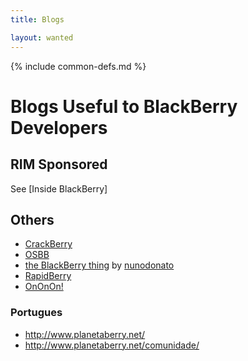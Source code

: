 ```yaml
---
title: Blogs

layout: wanted
---
```

{% include common-defs.md %}


# Blogs Useful to BlackBerry Developers

## RIM Sponsored

See [Inside BlackBerry]

## Others

* [CrackBerry](http://crackberry.com "CrackBerry .com")
* [OSBB](http://opensourcebb.com/ "Open Source BlackBerry")
* [the BlackBerry thing](http://thebbthing.wordpress.com/)
  by [nunodonato](http://twitter.com/nunodonato)
* [RapidBerry](http://rapidberry.net/category/developers-2/)
* [OnOnOn!](http://ononon.weebly.com/)

### Portugues
* http://www.planetaberry.net/
* http://www.planetaberry.net/comunidade/